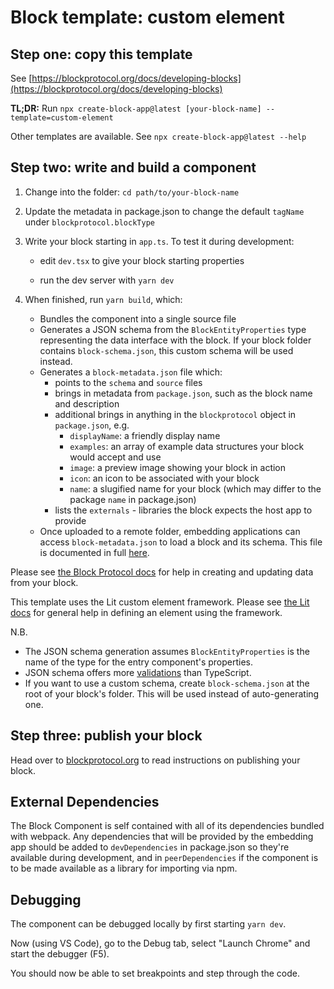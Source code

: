 # Block template: custom element

## Step one: copy this template

See [https://blockprotocol.org/docs/developing-blocks](https://blockprotocol.org/docs/developing-blocks)

**TL;DR:** Run `npx create-block-app@latest [your-block-name] --template=custom-element`

Other templates are available. See `npx create-block-app@latest --help`

## Step two: write and build a component

1.  Change into the folder: `cd path/to/your-block-name`

1.  Update the metadata in package.json to change the default `tagName` under `blockprotocol.blockType`

1.  Write your block starting in `app.ts`. To test it during development:

    - edit `dev.tsx` to give your block starting properties

    - run the dev server with `yarn dev`

1.  When finished, run `yarn build`, which:

    - Bundles the component into a single source file
    - Generates a JSON schema from the `BlockEntityProperties` type representing the data interface with the block.
      If your block folder contains `block-schema.json`, this custom schema will be used instead.
    - Generates a `block-metadata.json` file which:
      - points to the `schema` and `source` files
      - brings in metadata from `package.json`, such as the block name and description
      - additional brings in anything in the `blockprotocol` object in `package.json`, e.g.
        - `displayName`: a friendly display name
        - `examples`: an array of example data structures your block would accept and use
        - `image`: a preview image showing your block in action
        - `icon`: an icon to be associated with your block
        - `name`: a slugified name for your block (which may differ to the package `name` in package.json)
      - lists the `externals` - libraries the block expects the host app to provide
    - Once uploaded to a remote folder, embedding applications can access `block-metadata.json` to load a block and its schema. This file is documented in full [here](https://blockprotocol.org/docs/spec).

Please see [the Block Protocol docs](https://blockprotocol.org/docs/developing-blocks)
for help in creating and updating data from your block.

This template uses the Lit custom element framework. Please see [the Lit docs](https://lit.dev/) for general help in defining an element using the framework.

N.B.

- The JSON schema generation assumes `BlockEntityProperties` is the name of the type for the entry component's properties.
- JSON schema offers more [validations](https://json-schema.org/draft/2019-09/json-schema-validation.html) than TypeScript.
- If you want to use a custom schema, create `block-schema.json` at the root of your block's folder. This will be used instead of auto-generating one.

## Step three: publish your block

Head over to [blockprotocol.org](https://blockprotocol.org/docs/developing-blocks#publish) to read instructions on publishing your block.

## External Dependencies

The Block Component is self contained with all of its dependencies bundled with webpack. Any dependencies that will be provided by the embedding app should be added to `devDependencies` in package.json so they're available during development, and in `peerDependencies` if the component is to be made available as a library for importing via npm.

## Debugging

The component can be debugged locally by first starting `yarn dev`.

Now (using VS Code), go to the Debug tab, select "Launch Chrome" and start the debugger (F5).

You should now be able to set breakpoints and step through the code.
